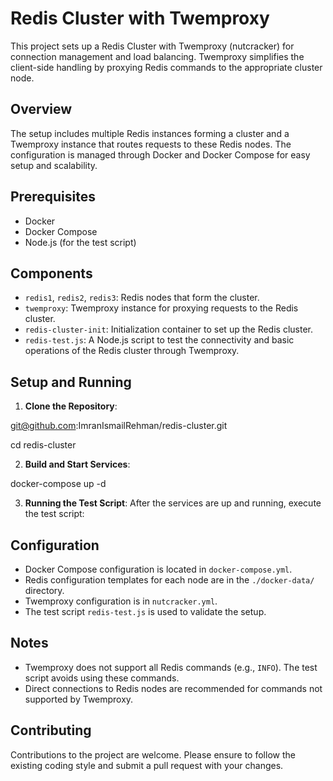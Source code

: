 # Redis Cluster with Twemproxy

This project sets up a Redis Cluster with Twemproxy (nutcracker) for connection management and load balancing. Twemproxy simplifies the client-side handling by proxying Redis commands to the appropriate cluster node.

## Overview

The setup includes multiple Redis instances forming a cluster and a Twemproxy instance that routes requests to these Redis nodes. The configuration is managed through Docker and Docker Compose for easy setup and scalability.

## Prerequisites

- Docker
- Docker Compose
- Node.js (for the test script)

## Components

- `redis1`, `redis2`, `redis3`: Redis nodes that form the cluster.
- `twemproxy`: Twemproxy instance for proxying requests to the Redis cluster.
- `redis-cluster-init`: Initialization container to set up the Redis cluster.
- `redis-test.js`: A Node.js script to test the connectivity and basic operations of the Redis cluster through Twemproxy.

## Setup and Running

1. **Clone the Repository**:

  git@github.com:ImranIsmailRehman/redis-cluster.git
  
  cd redis-cluster

2. **Build and Start Services**:

docker-compose up -d


3. **Running the Test Script**:
After the services are up and running, execute the test script:


## Configuration

- Docker Compose configuration is located in `docker-compose.yml`.
- Redis configuration templates for each node are in the `./docker-data/` directory.
- Twemproxy configuration is in `nutcracker.yml`.
- The test script `redis-test.js` is used to validate the setup.

## Notes

- Twemproxy does not support all Redis commands (e.g., `INFO`). The test script avoids using these commands.
- Direct connections to Redis nodes are recommended for commands not supported by Twemproxy.

## Contributing

Contributions to the project are welcome. Please ensure to follow the existing coding style and submit a pull request with your changes.
